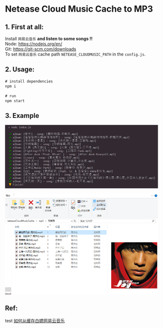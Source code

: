# Netease Cloud Music Cache to MP3

## 1. First at all:

Install
`网易云音乐` **and listen to some songs !!**  
Node: https://nodejs.org/en/  
Git: https://git-scm.com/downloads  
To set `网易云音乐` cache path `NETEASE_CLOUDMUSIC_PATH` in the `config.js`.

## 2. Usage:

```
# install dependencies
npm i

# run
npm start

```

## 3. Example

![eg](eg.png)

![album](album.png)

## Ref:
test
[如何从缓存白嫖网易云音乐](https://segmentfault.com/a/1190000022772403)

